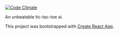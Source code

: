 [![Code Climate](https://codeclimate.com/github/nateinaction/hashtag/badges/gpa.svg)](https://codeclimate.com/github/nateinaction/hashtag)

An unbeatable tic-tac-toe ai.

This project was bootstrapped with [Create React App](https://github.com/facebookincubator/create-react-app).
